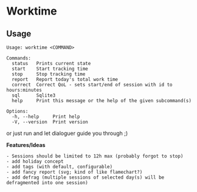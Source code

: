# Worktime

## Usage

```
Usage: worktime <COMMAND>

Commands:
  status   Prints current state
  start    Start tracking time
  stop     Stop tracking time
  report   Report today's total work time
  correct  Correct QoL - sets start/end of session with id to hours:minutes
  sql      Sqlite3
  help     Print this message or the help of the given subcommand(s)

Options:
  -h, --help     Print help
  -V, --version  Print version
```
or just run and let dialoguer guide you through ;)


**Features/Ideas**

    - Sessions should be limited to 12h max (probably forgot to stop)
    - add holiday concept
    - add tags (with default, configurable)
    - add fancy report (svg; kind of like flamechart?)
    - add defrag (multiple sessions of selected day(s) will be defragmented into one session)

